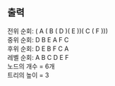 <h2>출력</h2>
전위 순회: ( A ( B ( D )( E ))( C ( F ))) <br>
중위 순회: D B E A F C <br>
후위 순회: D E B F C A <br>
레벨 순회: A B C D E F <br>
노드의 개수 = 6개 <br>
트리의 높이 = 3
